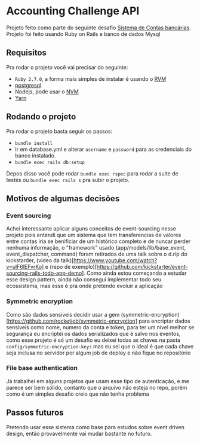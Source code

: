 # Accounting Challenge API
Projeto feito como parte do seguinte desafio [Sistema de Contas bancárias](https://github.com/iugu/accounting_challenge).
Projeto foi feito usando Ruby on Rails e banco de dados Mysql

## Requisitos
Pra rodar o projeto você vai precisar do seguinte:

- `Ruby 2.7.0`, a forma mais simples de instalar é usando o [RVM](https://rvm.io/rvm/install)
- [postgresql](https://www.digitalocean.com/community/tutorials/how-to-install-and-use-postgresql-on-ubuntu-18-04-pt)
- Nodejs, pode usar o [NVM](https://github.com/nvm-sh/nvm)
- [Yarn](https://classic.yarnpkg.com/pt-BR/docs/install/#debian-stable)

## Rodando o projeto

Pra rodar o projeto basta seguir os passos:
- `bundle install`
- Ir em database.yml e alterar `username` e `password` para as credenciais do banco instalado.
- `bundle exec rails db:setup`


Depos disso você pode rodar `bundle exec rspec` para rodar a suite de testes ou `bundle exec rails s` pra subir o projeto.

## Motivos de algumas decisões
### Event sourcing
Achei interessante aplicar alguns conceitos de event-sourcing nesse projeto pois entendi que um sistema que tem transferencias de valores entre contas iria se benificiar de um histórico completo e de nuncar perder nenhuma informação, o "framework" usado (app/models/lib/base_event, event_dispatcher, command) foram retirados de uma talk sobre o d.rip do kickstarder, (video da talk)[https://www.youtube.com/watch?v=ulF6lEFvrKo] e (repo de exemplo)[https://github.com/kickstarter/event-sourcing-rails-todo-app-demo].
Como ainda estou começando a estudar esse design pattern, ainda não consegui implementar todo seu ecossistema, mas esse é pra onde pretendo evoluir a aplicação

### Symmetric encryption
Como são dados sensiveis decidir usar a gem (symmetric-encryption)[https://github.com/rocketjob/symmetric-encryption] para encriptar dados sensiveis como nome, numero da conta e token, para ter um nivel melhor se segurança eu encriptei os dados serializados que é salvo nos eventos, como esse projeto é só um desafio eu deixei todas as chaves na pasta `config/symmetric-encryption-keys` mas eu sei que o ideal é que cada chave seja inclusa no servidor por algum job de deploy e não fique no repositório

### File base authentication
Já trabalhei em alguns projetos que usam esse tipo de autenticação, e me parece ser bem sólido, contanto que o arquivo não esteja no repo, porém como é um simples desafio creio que não tenha problema

## Passos futuros
Pretendo usar esse sistema como base para estudos sobre event driven design, então provavelmente vai mudar bastante no futuro.

